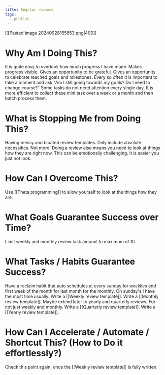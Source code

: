 ```yaml
---
title: Regular reviews
tags:
  - publish
---
```

![[Pasted image 20240928165653.png|400]]
# Why Am I Doing This?
It is quite easy to overlook how much progress I have made.
Makes progress visible.
Gives an opportunity to be grateful.
Gives an opportunity to celebrate reached goals and milestones.
Every so often it is important to take a moment and ask "Am I still going towards my goals? Do I need to change course?"
Some tasks do not need attention every single day. It is more efficient to collect these mini task over a week or a month and then batch process them.
# What is Stopping Me from Doing This?
Having messy and bloated review templates. Only include absolute necessities. Not more.
Doing a review also means you need to look at things how they are right now. This can be emotionally challenging. It is easier you just not look.
# How Can I Overcome This?
Use [[Theta programming]] to allow yourself to look at the things how they are.
# What Goals Guarantee Success over Time?
Limit weekly and monthly review task amount to maximum of 10.
# What Tasks / Habits Guarantee Success?
Have a reclaim habit that auto schedules at every sunday for weeklies and first week of the month for last month for the monthly. On sunday's I have the most time usually.
Write a [[Weekly review template]].
Write a [[Monthly review template]].
Maybe extend later to yearly and quarterly reviews. For not just weekly and monthly.
Write a [[Quarterly review template]].
Write a [[Yearly review template]].
# How Can I Accelerate / Automate / Shortcut This? (How to Do it effortlessly?)
Check this point again, once the [[Weekly review template]] is fully written.